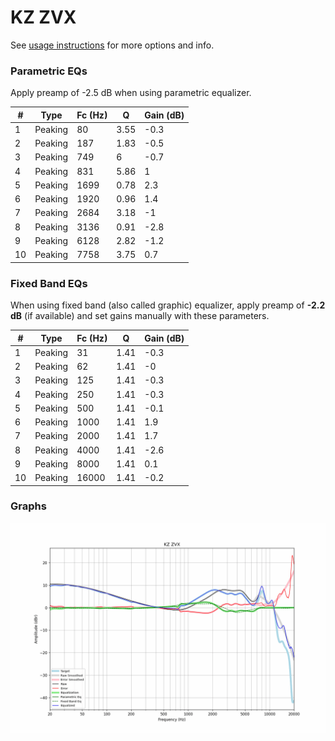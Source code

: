 # KZ ZVX
See [usage instructions](https://github.com/jaakkopasanen/AutoEq#usage) for more options and info.

### Parametric EQs
Apply preamp of -2.5 dB when using parametric equalizer.

|   # | Type    |   Fc (Hz) |    Q |   Gain (dB) |
|-----|---------|-----------|------|-------------|
|   1 | Peaking |        80 | 3.55 |        -0.3 |
|   2 | Peaking |       187 | 1.83 |        -0.5 |
|   3 | Peaking |       749 | 6    |        -0.7 |
|   4 | Peaking |       831 | 5.86 |         1   |
|   5 | Peaking |      1699 | 0.78 |         2.3 |
|   6 | Peaking |      1920 | 0.96 |         1.4 |
|   7 | Peaking |      2684 | 3.18 |        -1   |
|   8 | Peaking |      3136 | 0.91 |        -2.8 |
|   9 | Peaking |      6128 | 2.82 |        -1.2 |
|  10 | Peaking |      7758 | 3.75 |         0.7 |

### Fixed Band EQs
When using fixed band (also called graphic) equalizer, apply preamp of **-2.2 dB** (if available) and set gains manually with these parameters.

|   # | Type    |   Fc (Hz) |    Q |   Gain (dB) |
|-----|---------|-----------|------|-------------|
|   1 | Peaking |        31 | 1.41 |        -0.3 |
|   2 | Peaking |        62 | 1.41 |        -0   |
|   3 | Peaking |       125 | 1.41 |        -0.3 |
|   4 | Peaking |       250 | 1.41 |        -0.3 |
|   5 | Peaking |       500 | 1.41 |        -0.1 |
|   6 | Peaking |      1000 | 1.41 |         1.9 |
|   7 | Peaking |      2000 | 1.41 |         1.7 |
|   8 | Peaking |      4000 | 1.41 |        -2.6 |
|   9 | Peaking |      8000 | 1.41 |         0.1 |
|  10 | Peaking |     16000 | 1.41 |        -0.2 |

### Graphs
![](./KZ%20ZVX.png)
